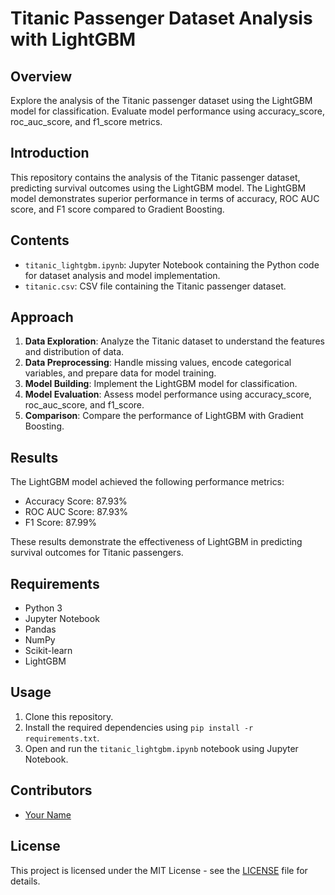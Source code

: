 # Titanic Passenger Dataset Analysis with LightGBM

## Overview
Explore the analysis of the Titanic passenger dataset using the LightGBM model for classification. Evaluate model performance using accuracy_score, roc_auc_score, and f1_score metrics.

## Introduction
This repository contains the analysis of the Titanic passenger dataset, predicting survival outcomes using the LightGBM model. The LightGBM model demonstrates superior performance in terms of accuracy, ROC AUC score, and F1 score compared to Gradient Boosting.

## Contents
- `titanic_lightgbm.ipynb`: Jupyter Notebook containing the Python code for dataset analysis and model implementation.
- `titanic.csv`: CSV file containing the Titanic passenger dataset.

## Approach
1. **Data Exploration**: Analyze the Titanic dataset to understand the features and distribution of data.
2. **Data Preprocessing**: Handle missing values, encode categorical variables, and prepare data for model training.
3. **Model Building**: Implement the LightGBM model for classification.
4. **Model Evaluation**: Assess model performance using accuracy_score, roc_auc_score, and f1_score.
5. **Comparison**: Compare the performance of LightGBM with Gradient Boosting.

## Results
The LightGBM model achieved the following performance metrics:
- Accuracy Score: 87.93%
- ROC AUC Score: 87.93%
- F1 Score: 87.99%

These results demonstrate the effectiveness of LightGBM in predicting survival outcomes for Titanic passengers.

## Requirements
- Python 3
- Jupyter Notebook
- Pandas
- NumPy
- Scikit-learn
- LightGBM

## Usage
1. Clone this repository.
2. Install the required dependencies using `pip install -r requirements.txt`.
3. Open and run the `titanic_lightgbm.ipynb` notebook using Jupyter Notebook.

## Contributors
- [Your Name](https://github.com/chetan-codes)

## License
This project is licensed under the MIT License - see the [LICENSE](LICENSE) file for details.
